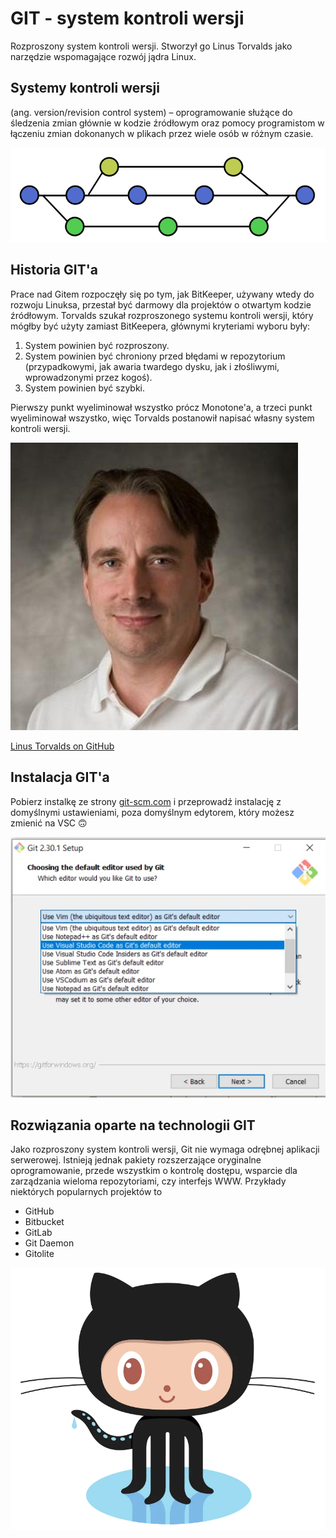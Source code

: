 # GIT - system kontroli wersji
Rozproszony system kontroli wersji. Stworzył go Linus Torvalds jako narzędzie wspomagające rozwój jądra Linux. 

## Systemy kontroli wersji
<div class="standardWrapper">
  <div>
  (ang. version/revision control system) – oprogramowanie służące do śledzenia zmian głównie w kodzie źródłowym oraz pomocy programistom w łączeniu zmian dokonanych w plikach przez wiele osób w różnym czasie.
  </div>
  <div>

  ![Version Control System Scheme](../images/version_control_systems_scheme.svg)
  </div>
</div>

## Historia GIT'a
<div class="standardWrapper">
<div>
Prace nad Gitem rozpoczęły się po tym, jak BitKeeper, używany wtedy do rozwoju Linuksa, przestał być darmowy dla projektów o otwartym kodzie źródłowym. Torvalds szukał rozproszonego systemu kontroli wersji, który mógłby być użyty zamiast BitKeepera, głównymi kryteriami wyboru były:

1. System powinien być rozproszony.
2. System powinien być chroniony przed błędami w repozytorium (przypadkowymi, jak awaria twardego dysku, jak i złośliwymi, wprowadzonymi przez kogoś).
3. System powinien być szybki.

Pierwszy punkt wyeliminował wszystko prócz Monotone'a, a trzeci punkt wyeliminował wszystko, więc Torvalds postanowił napisać własny system kontroli wersji.
</div>
<div>

  ![Linus Torvalds](../images/linustorvalds.jpg)
  
  [Linus Torvalds on GitHub](https://github.com/torvalds)
</div>
</div>



## Instalacja GIT'a
Pobierz instalkę ze strony
[git-scm.com](https://git-scm.com/download/win)
i przeprowadź instalację z domyślnymi ustawieniami, poza domyślnym edytorem, który możesz zmienić na VSC 🙃

![GIT installation](../images/github_installation.webp)

## Rozwiązania oparte na technologii GIT

<div class="standardWrapper">
  <div>
    Jako rozproszony system kontroli wersji, Git nie wymaga odrębnej aplikacji serwerowej. Istnieją jednak pakiety rozszerzające oryginalne oprogramowanie, przede wszystkim o kontrolę dostępu, wsparcie dla zarządzania wieloma repozytoriami, czy interfejs WWW. Przykłady niektórych popularnych projektów to 
    <ul>
      <li>GitHub</li>
      <li>Bitbucket</li>
      <li>GitLab</li>
      <li>Git Daemon</li>
      <li>Gitolite</li>
    </ul>
  </div>
  <div>
    <img src="../images/octocat.webp" alt="GitHub Octocat">
  </div>
</div>